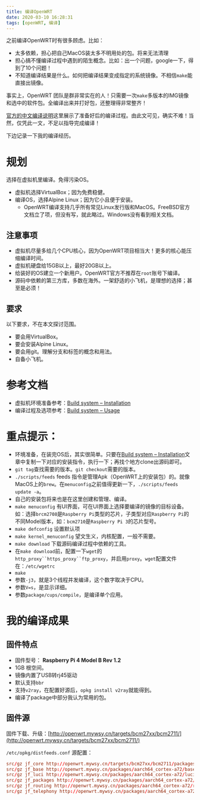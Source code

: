```yaml
---
title: 编译OpenWRT
date: 2020-03-10 16:28:31
tags: [openWRT, 编译]
---
```



之前编译OpenWRT时有很多顾虑。比如：

- 太多依赖，担心把自己MacOS装太多不明用处的包。将来无法清理
- 担心搞不懂编译过程中遇到的陌生概念。比如：出一个问题，google一下，得到了10个问题！
- 不知道编译结果是什么。如何把编译结果变成指定的系统镜像。不相信`make`能直接出镜像。

事实上，OpenWRT 团队是群非常实在的人！只需要一次`make`多版本的IMG镜像和选中的软件包。全编译出来并打好包，还整理得非常整齐！

[官方的中文编译说明](https://openwrt.org/zh-cn/doc/howto/build)这里展示了准备好后的编译过程。由此文可见，确实不难！当然，仅凭此一文，不足以指导完成编译！

下边记录一下我的编译经历。

# 规划
选择在虚拟机里编译。免得污染OS。
- 虚拟机选择VirtualBox；因为免费稳健。
- 编译OS，选择Alpine Linux；因为它小且便于安装。
    - OpenWRT编译支持几乎所有常见Linux发行版和MacOS。FreeBSD官方文档立了项，但没有写，就此略过。Windows没有看到相关文档。

## 注意事项

- 虚拟机尽量多给几个CPU核心，因为OpenWRT项目相当大！更多的核心能压缩编译时间。
- 虚拟机硬盘给15GB以上，最好20GB以上。
- 给装好的OS建立一个新用户。OpenWRT官方不推荐在`root`账号下编译。
- 源码中依赖的第三方库，多数在海外。一架舒适的小飞机，是理想的选择；甚至是必须！

## 要求
以下要求，不在本文探讨范围。
- 要会用VirtualBox。
- 要会安装Alpine Linux。
- 要会用git。理解分支和标签的概念和用法。
- 自备小飞机。

# 参考文档

- 虚拟机环境准备参考：[Build system – Installation](https://openwrt.org/docs/guide-developer/build-system/install-buildsystem)
- 编译过程及选项参考：[Build system – Usage](https://openwrt.org/docs/guide-developer/build-system/use-buildsystem)

# 重点提示：

- 环境准备，在装完OS后，其实很简单。只要在[Build system – Installation](https://openwrt.org/docs/guide-developer/build-system/install-buildsystem)文章中复制一下对应的安装指令，执行一下；再找个地方clone出源码即可。
- `git tag`查找需要的版本。`git checkout`需要的版本。
- `./scripts/feeds` feeds 指令是管理Apk（OpenWRT上的安装包）的。就像MacOS上的`brew`。在`menuconfig`之前值得更新一下，`./scripts/feeds update -a`。
 - 自己的安装包将来也是在这里创建和管理、编译。
- `make menuconfig` 有UI界面，可在UI界面上选择要编译的镜像的目标设备。如：选择`brcm2708`是`Raspberry Pi`类型的芯片，子类型对应`Raspberry Pi`的不同Model版本，如：`bcm2710`是`Raspberry Pi 3`的芯片型号。
- `make defconfig` 设置默认项
- `make kernel_menuconfig` 望文生义，内核配置，一般不需要。
- `make download` 下载源码编译过程中依赖的工具。
 - 在`make download`前，配置一下`wget`的`http_proxy``https_proxy``ftp_proxy`，并启用`proxy`。`wget`配置文件在：`/etc/wgetrc`
- `make` 
 - 参数`-j3`，就是3个线程并发编译，这个数字取决于CPU。
 - 参数`V=s`，是显示详细。
 - 参数`package/cups/compile`，是编译单个应用。

# 我的编译成果
## 固件特点
- 固件型号：	**Raspberry Pi 4 Model B Rev 1.2**
- 1GB 根空间。
- 镜像内置了USB转rj45驱动
- 默认支持`bbr`
- 支持`v2ray`，在配置好源后，`opkg install v2ray`就能得到。
- 编译了package中部分我认为常用的包。

## 固件源

固件下载、升级：[http://openwrt.mywsy.cn/targets/bcm27xx/bcm2711/](http://openwrt.mywsy.cn/targets/bcm27xx/bcm2711/)

`/etc/opkg/distfeeds.conf` 源配置：
```conf
src/gz jf_core http://openwrt.mywsy.cn/targets/bcm27xx/bcm2711/packages
src/gz jf_base http://openwrt.mywsy.cn/packages/aarch64_cortex-a72/base
src/gz jf_luci http://openwrt.mywsy.cn/packages/aarch64_cortex-a72/luci
src/gz jf_packages http://openwrt.mywsy.cn/packages/aarch64_cortex-a72/packages
src/gz jf_routing http://openwrt.mywsy.cn/packages/aarch64_cortex-a72/routing
src/gz jf_telephony http://openwrt.mywsy.cn/packages/aarch64_cortex-a72/telephony
```
